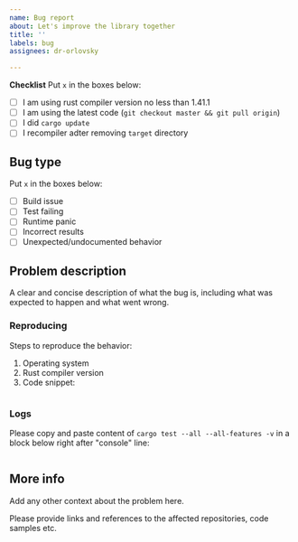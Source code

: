 ```yaml
---
name: Bug report
about: Let's improve the library together
title: ''
labels: bug
assignees: dr-orlovsky

---
```


**Checklist**
Put `x` in the boxes below:
- [ ] I am using rust compiler version no less than 1.41.1
- [ ] I am using the latest code (`git checkout master && git pull origin`)
- [ ] I did `cargo update`
- [ ] I recompiler adter removing `target` directory

## Bug type
Put `x` in the boxes below:
- [ ] Build issue
- [ ] Test failing
- [ ] Runtime panic
- [ ] Incorrect results
- [ ] Unexpected/undocumented behavior

## Problem description
A clear and concise description of what the bug is, including what was expected 
to happen and what went wrong.

### Reproducing
Steps to reproduce the behavior:
1. Operating system
2. Rust compiler version
3. Code snippet:
    ```rust
    ```

### Logs
Please copy and paste content of `cargo test --all --all-features -v` in a block
below right after "console" line:
```console
```

## More info
Add any other context about the problem here.

Please provide links and references to the affected repositories, code samples 
etc.
